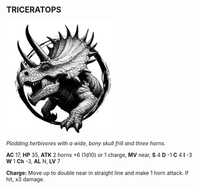 ## TRICERATOPS

![](images/triceratops.webp)

_Plodding herbivores with a wide, bony skull frill and three horns._

**AC** 17, **HP** 35, **ATK** 2 horns +6 (1d10) or 1 charge, **MV** near, **S** 4 **D** -1 **C** 4 **I** -3 **W** 1 **Ch** -3, **AL** N, **LV** 7

**Charge:** Move up to double near in straight line and make 1 horn attack. If hit, x3 damage.

